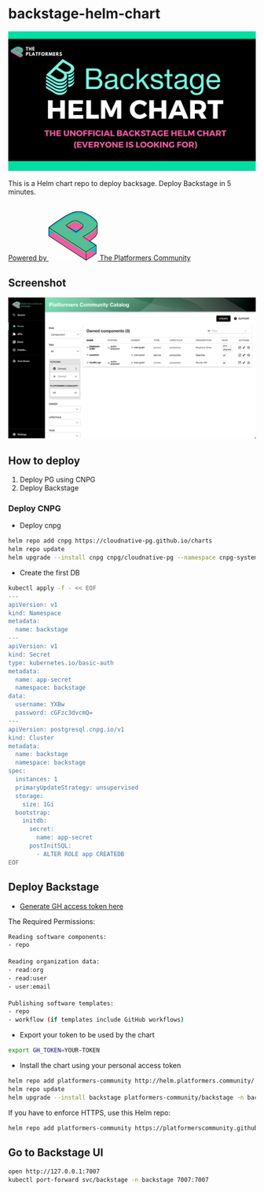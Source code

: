 # backstage-helm-chart

![Intro](./img/Backstage-Helm-Chart-intro.png)

This is a Helm chart repo to deploy backsage.
Deploy Backstage in 5 minutes.

<br>
<a href="https://www.platformers.community/">
Powered by <img src="./img/platformers-logo.png" width=100 height=100>
The Platformers Community
 </a>

## Screenshot

![screenshot](./img/platformers-backstage-screenshot.png)

## How to deploy

1. Deploy PG using CNPG
2. Deploy Backstage

### Deploy CNPG

- Deploy cnpg

```bash
helm repo add cnpg https://cloudnative-pg.github.io/charts
helm repo update
helm upgrade --install cnpg cnpg/cloudnative-pg --namespace cnpg-system --create-namespace 
```

- Create the first DB

```bash
kubectl apply -f - << EOF
---
apiVersion: v1
kind: Namespace
metadata:
  name: backstage
---
apiVersion: v1
kind: Secret
type: kubernetes.io/basic-auth
metadata:
  name: app-secret
  namespace: backstage
data:
  username: YXBw
  password: cGFzc3dvcmQ=
---
apiVersion: postgresql.cnpg.io/v1
kind: Cluster
metadata:
  name: backstage
  namespace: backstage
spec:
  instances: 1
  primaryUpdateStrategy: unsupervised
  storage:
    size: 1Gi
  bootstrap:
    initdb:
      secret:
        name: app-secret
      postInitSQL:
        - ALTER ROLE app CREATEDB
EOF
```

## Deploy Backstage

- [Generate GH access token here](https://github.com/settings/tokens)

The Required Permissions:

```bash
Reading software components:
- repo

Reading organization data:
- read:org
- read:user
- user:email

Publishing software templates:
- repo
- workflow (if templates include GitHub workflows)
```

- Export your token to be used by the chart

```bash
export GH_TOKEN=YOUR-TOKEN
```

- Install the chart using your personal access token

```bash
helm repo add platformers-community http://helm.platformers.community/
helm repo update
helm upgrade --install backstage platformers-community/backstage -n backstage --set github.accessToken=${GH_TOKEN}
```

If you have to enforce HTTPS, use this Helm repo:

``` bash
helm repo add platformers-community https://platformerscommunity.github.io/backstage-helm-chart/
```

## Go to Backstage UI

```bash
open http://127.0.0.1:7007
kubectl port-forward svc/backstage -n backstage 7007:7007
```
